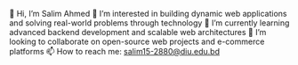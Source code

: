 👋 Hi, I’m Salim Ahmed
👀 I’m interested in building dynamic web applications and solving real-world problems through technology
🌱 I’m currently learning advanced backend development and scalable web architectures
💞️ I’m looking to collaborate on open-source web projects and e-commerce platforms
📫 How to reach me: salim15-2880@diu.edu.bd



<!---
salim2880/salim2880 is a ✨ special ✨ repository because its `README.md` (this file) appears on your GitHub profile.
You can click the Preview link to take a look at your changes.
--->
